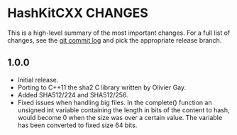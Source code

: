 # HashKitCXX CHANGES

This is a high-level summary of the most important changes.
For a full list of changes, see the [git commit log](https://github.com/sineang01/hashkitcxx/commits/) and pick the appropriate release branch.

## 1.0.0

* Initial release.
* Porting to C++11 the sha2 C library written by Olivier Gay.
* Added SHA512/224 and SHA512/256.
* Fixed issues when handling big files. In the complete() function an unsigned int variable containing the length in bits of the content to hash, would become 0 when the size was over a certain value. The variable has been converted to fixed size 64 bits.

